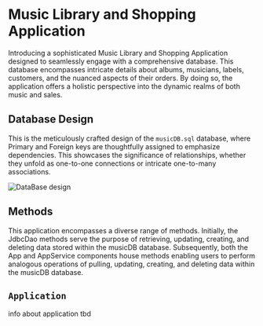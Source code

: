 # Music Library and Shopping Application

Introducing a sophisticated Music Library and Shopping Application designed to seamlessly engage with a comprehensive 
database. This database encompasses intricate details about albums, musicians, labels, customers, and the nuanced 
aspects of their orders. By doing so, the application offers a holistic perspective into the dynamic realms of both 
music and sales.

## Database Design


This is the meticulously crafted design of the `musicDB.sql` database, where Primary and Foreign keys are thoughtfully 
assigned to emphasize dependencies. This showcases the significance of relationships, whether they unfold as one-to-one 
connections or intricate one-to-many associations.

![DataBase design](/Users/jacknichols/Desktop/database-design.png)

## Methods 

This application encompasses a diverse range of methods. Initially, the JdbcDao methods serve the purpose of retrieving, 
updating, creating, and deleting data stored within the musicDB database. Subsequently, both the App and AppService 
components house methods enabling users to perform analogous operations of pulling, updating, creating, and deleting 
data within the musicDB database.


## `Application`

info about application tbd